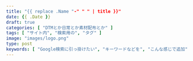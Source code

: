 ```yaml
---
title: "{{ replace .Name "-" " " | title }}"
date: {{ .Date }}
draft: true
categories: [ "DTMとか日常とか素材配布とか" ]
tags: [ "サイト内", "検索用の", "タグ" ]
image: "images/logo.png"
type: post
keywords: [ "Google検索に引っ掛けたい", "キーワードなどを", "こんな感じで追加" ]
---
```


